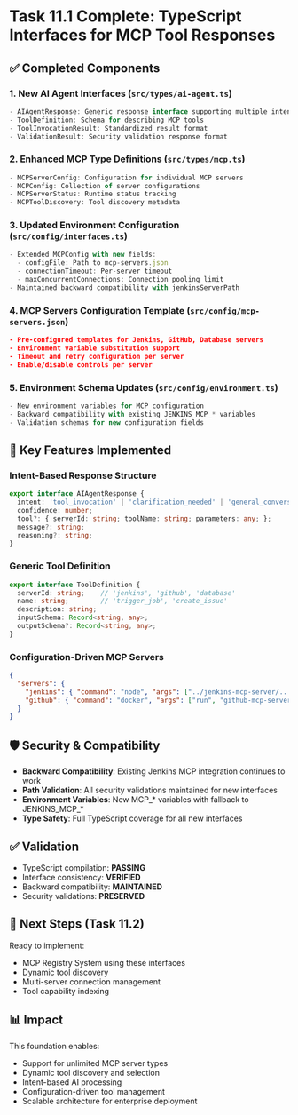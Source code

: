 # Task 11.1 Complete: TypeScript Interfaces for MCP Tool Responses

## ✅ Completed Components

### 1. New AI Agent Interfaces (`src/types/ai-agent.ts`)
```typescript
- AIAgentResponse: Generic response interface supporting multiple intents
- ToolDefinition: Schema for describing MCP tools
- ToolInvocationResult: Standardized result format
- ValidationResult: Security validation response format
```

### 2. Enhanced MCP Type Definitions (`src/types/mcp.ts`)
```typescript
- MCPServerConfig: Configuration for individual MCP servers
- MCPConfig: Collection of server configurations
- MCPServerStatus: Runtime status tracking
- MCPToolDiscovery: Tool discovery metadata
```

### 3. Updated Environment Configuration (`src/config/interfaces.ts`)
```typescript
- Extended MCPConfig with new fields:
  - configFile: Path to mcp-servers.json
  - connectionTimeout: Per-server timeout
  - maxConcurrentConnections: Connection pooling limit
- Maintained backward compatibility with jenkinsServerPath
```

### 4. MCP Servers Configuration Template (`src/config/mcp-servers.json`)
```json
- Pre-configured templates for Jenkins, GitHub, Database servers
- Environment variable substitution support
- Timeout and retry configuration per server
- Enable/disable controls per server
```

### 5. Environment Schema Updates (`src/config/environment.ts`)
```typescript
- New environment variables for MCP configuration
- Backward compatibility with existing JENKINS_MCP_* variables
- Validation schemas for new configuration fields
```

## 🔧 Key Features Implemented

### Intent-Based Response Structure
```typescript
export interface AIAgentResponse {
  intent: 'tool_invocation' | 'clarification_needed' | 'general_conversation';
  confidence: number;
  tool?: { serverId: string; toolName: string; parameters: any; };
  message?: string;
  reasoning?: string;
}
```

### Generic Tool Definition
```typescript
export interface ToolDefinition {
  serverId: string;    // 'jenkins', 'github', 'database'
  name: string;        // 'trigger_job', 'create_issue'
  description: string;
  inputSchema: Record<string, any>;
  outputSchema?: Record<string, any>;
}
```

### Configuration-Driven MCP Servers
```json
{
  "servers": {
    "jenkins": { "command": "node", "args": ["../jenkins-mcp-server/..."] },
    "github": { "command": "docker", "args": ["run", "github-mcp-server"] }
  }
}
```

## 🛡️ Security & Compatibility

- **Backward Compatibility**: Existing Jenkins MCP integration continues to work
- **Path Validation**: All security validations maintained for new interfaces
- **Environment Variables**: New MCP_* variables with fallback to JENKINS_MCP_*
- **Type Safety**: Full TypeScript coverage for all new interfaces

## ✅ Validation

- TypeScript compilation: **PASSING**
- Interface consistency: **VERIFIED**
- Backward compatibility: **MAINTAINED**
- Security validations: **PRESERVED**

## 🚀 Next Steps (Task 11.2)

Ready to implement:
- MCP Registry System using these interfaces
- Dynamic tool discovery
- Multi-server connection management
- Tool capability indexing

## 📊 Impact

This foundation enables:
- Support for unlimited MCP server types
- Dynamic tool discovery and selection
- Intent-based AI processing
- Configuration-driven tool management
- Scalable architecture for enterprise deployment